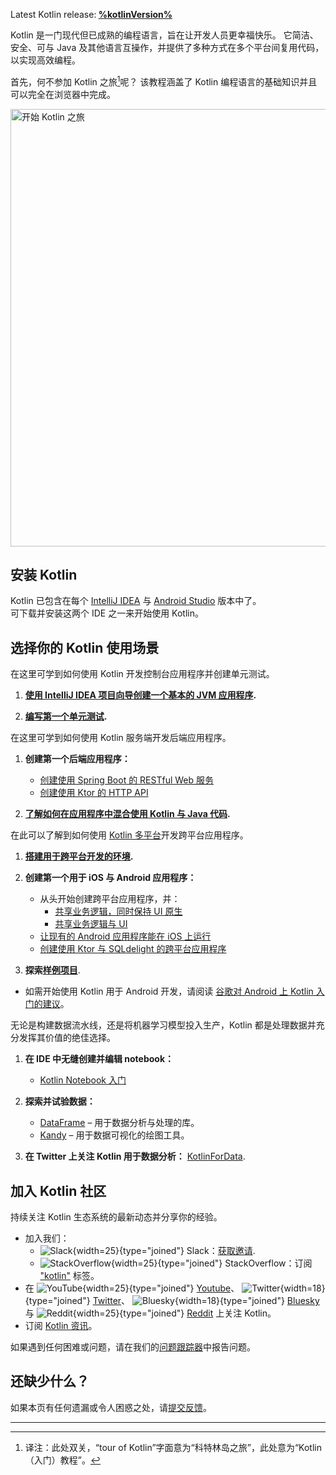 [//]: # (title: Kotlin 入门)

<tldr>
<p>Latest Kotlin release:<b> <a href="%kotlinLatestWhatsnew%">%kotlinVersion%</a></b></p>
</tldr>

Kotlin 是一门现代但已成熟的编程语言，旨在让开发人员更幸福快乐。
它简洁、安全、可与 Java 及其他语言互操作，并提供了多种方式在多个平台间复用代码，以实现高效编程。

首先，何不参加 Kotlin 之旅[^1]呢？ 该教程涵盖了 Kotlin 编程语言的基础知识并且可以<!--
-->完全在浏览器中完成。

<a href="kotlin-tour-welcome.md"><img src="start-kotlin-tour.svg" width="700" alt="开始 Kotlin 之旅" style="block"/></a>

## 安装 Kotlin

Kotlin 已包含在每个 [IntelliJ IDEA](https://www.jetbrains.com/idea/download/) 与 [Android Studio](https://developer.android.com/studio) 版本中了。  
可下载并安装这两个 IDE 之一来开始使用 Kotlin。

## 选择你的 Kotlin 使用场景
 
<tabs>

<tab id="console" title="控制台">

在这里可学到如何使用 Kotlin 开发控制台应用程序并创建单元测试。

1. **[使用 IntelliJ IDEA 项目向导创建一个基本的 JVM 应用程序](jvm-get-started.md).**

2. **[编写第一个单元测试](jvm-test-using-junit.md).**

</tab>

<tab id="backend" title="后端">

在这里可学到如何使用 Kotlin 服务端开发后端应用程序。

1. **创建第一个后端应用程序：**

     * [创建使用 Spring Boot 的 RESTful Web 服务](jvm-get-started-spring-boot.md)
     * [创建使用 Ktor 的 HTTP API](https://ktor.io/docs/creating-http-apis.html)

2. **[了解如何在应用程序中混合使用 Kotlin 与 Java 代码](mixing-java-kotlin-intellij.md).**

</tab>

<tab id="cross-platform-mobile" title="跨平台">

在此可以了解到如何使用 [Kotlin 多平台](multiplatform-intro.md)开发跨平台应用程序。

1. **[搭建用于跨平台开发的环境](https://www.jetbrains.com/help/kotlin-multiplatform-dev/multiplatform-setup.html).**

2. **创建第一个用于 iOS 与 Android 应用程序：**

   * 从头开始创建跨平台应用程序，并：
     * [共享业务逻辑，同时保持 UI 原生](https://www.jetbrains.com/help/kotlin-multiplatform-dev/multiplatform-create-first-app.html)
     * [共享业务逻辑与 UI](https://www.jetbrains.com/help/kotlin-multiplatform-dev/compose-multiplatform-create-first-app.html)
   * [让现有的 Android 应用程序能在 iOS 上运行](https://www.jetbrains.com/help/kotlin-multiplatform-dev/multiplatform-integrate-in-existing-app.html)
   * [创建使用 Ktor 与 SQLdelight 的跨平台应用程序](https://www.jetbrains.com/help/kotlin-multiplatform-dev/multiplatform-ktor-sqldelight.html)

3. **探索[样例项目](https://www.jetbrains.com/help/kotlin-multiplatform-dev/multiplatform-samples.html)**.

</tab>

<tab id="android" title="Android">

* 如需开始使用 Kotlin 用于 Android 开发，请阅读 [谷歌对 Android 上 Kotlin 入门的建议](https://developer.android.com/kotlin/get-started)。

</tab>

<tab id="data-analysis" title="数据分析">

无论是构建数据流水线，还是将机器学习模型投入生产，Kotlin 都是处理数据并充分发挥其价值的绝佳选择。

1. **在 IDE 中无缝创建并编辑 notebook：**

   * [Kotlin Notebook 入门](get-started-with-kotlin-notebooks.md)

2. **探索并试验数据：**

   * [DataFrame](https://kotlin.github.io/dataframe/overview.html) – 用于数据分析与处理的库。
   * [Kandy](https://kotlin.github.io/kandy/welcome.html) – 用于数据可视化的绘图工具。

3. **在 Twitter 上关注 Kotlin 用于数据分析：** [KotlinForData](http://twitter.com/KotlinForData).

</tab>

</tabs>

## 加入 Kotlin 社区

持续关注 Kotlin 生态系统的最新动态并分享你的经验。

* 加入我们：
  * ![Slack](slack.svg){width=25}{type="joined"} Slack：[获取邀请](https://surveys.jetbrains.com/s3/kotlin-slack-sign-up).
  * ![StackOverflow](stackoverflow.svg){width=25}{type="joined"} StackOverflow：订阅 ["kotlin"](https://stackoverflow.com/questions/tagged/kotlin) 标签。
* 在 ![YouTube](youtube.svg){width=25}{type="joined"} [Youtube](https://www.youtube.com/channel/UCP7uiEZIqci43m22KDl0sNw)、 ![Twitter](twitter.svg){width=18}{type="joined"} [Twitter](https://twitter.com/kotlin)、 ![Bluesky](bsky.svg){width=18}{type="joined"} [Bluesky](https://bsky.app/profile/kotlinlang.org) 与 ![Reddit](reddit.svg){width=25}{type="joined"} [Reddit](https://www.reddit.com/r/Kotlin/) 上关注 Kotlin。
* 订阅 [Kotlin 资讯](https://info.jetbrains.com/kotlin-communication-center.html)。

如果遇到任何困难或问题，请在我们的[问题跟踪器](https://youtrack.jetbrains.com/issues/KT)中报告问题。

## 还缺少什么？

如果本页有任何遗漏或令人困惑之处，请[提交反馈](https://surveys.hotjar.com/d82e82b0-00d9-44a7-b793-0611bf6189df)。

---

[^1]: 译注：此处双关，“tour of Kotlin”字面意为“科特林岛之旅”，此处意为“Kotlin（入门）教程”。
